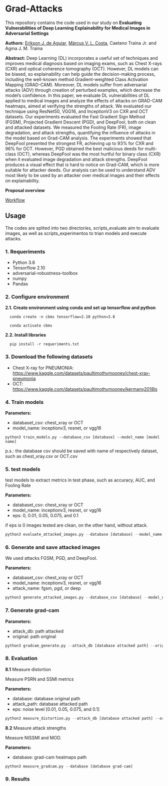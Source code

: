 # Grad-Attacks

This repository contains the code used in our study on **Evaluating Vulnerabilities of Deep Learning Explainability for
Medical Images in Adversarial Settings**

**Authors**: [Erikson J. de Aguiar](https://github.com/eriksonJAguiar), [Márcus V. L. Costa](https://github.com/usmarcv), Caetano Traina Jr. and Agma J. M. Traina

**Abstract:**
Deep Learning (DL) incorporates a useful set of techniques and improves medical diagnosis based on imaging exams, such as Chest X-rays (CXR) and optical coherence tomography (OCT). However, DL models can be biased, so explainability can help guide the decision-making process, including the well-known method Gradient-weighted Class Activation Mapping (GRAD-CAM). Moreover, DL models suffer from adversarial attacks (ADV) through creation of perturbed examples, which decrease the model’s confidence. In this paper, we evaluate DL vulnerabilities of DL applied to medical images and analyze the effects of attacks on GRAD-CAM heatmaps, aimed at verifying the strengths of attack. We evaluated our technique using ResNet50, VGG16, and InceptionV3 on CXR and OCT datasets. Our experiments evaluated the Fast Gradient Sign Method (FGSM), Projected Gradient Descent (PGD), and DeepFool, both on  clean and attacked datasets. We measured the Fooling Rate (FR), image degradation, and attack strengths, quantifying the influence of attacks in the model based on Grad-CAM analysis. The experiments showed that DeepFool presented the strongest FR, achieving up to 93% for CXR and 96% for OCT. However, PGD obtained the best malicious deeds for multi-class (OCT), whereas DeepFool was the most hurtful for binary class (CXR) when it evaluated image degradation and attack strengths. DeepFool produces a visual effect that is hard to notice on Grad-CAM, which is more suitable for attacker deeds. Our analysis can be used to understand ADV most likely to be used by an attacker over medical images and their effects on explainability.

**Proposal overview**

[Workflow](./workflow.png)

## Usage

The codes are splited into two directories, scripts_evaluate aim to evaluate images, as well as scripts_experimentos to trian models and execute attacks.

### 1. Requeriments

- Python 3.8
- Tensorflow 2.10
- adversarial-robustness-toolbox
- numpy
- Pandas

### 2. Configure environment

**2.1. Create environment using conda and set up tensorflow and python** 
```shell
  conda create -n cbms tensorflow=2.10 python=3.8
```
```shell
  conda activate cbms
```

**2.2. Install libraries**

```shell
  pip install -r requeriments.txt
```

### 3. Download the following datasets

- Chest X-ray for PNEUMONIA: https://www.kaggle.com/datasets/paultimothymooney/chest-xray-pneumonia
- OCT: https://www.kaggle.com/datasets/paultimothymooney/kermany2018ls

### 4. Train models

**Parameters:** 
  - databaset_csv: chest_xray or OCT
  - model_name: inceptionv3, resnet, or vgg16

```shell
python3 train_models.py --database_csv [database] --model_name [model name]
```
p.s.: the database csv should be saved with name of respectively dataset, such as chest_xray.csv or OCT.csv

### 5. test models

test models to extract metrics in test phase, such as accuracy, AUC, and Fooling Rate

**Parameters:** 
  - databaset_csv: chest_xray or OCT
  - model_name: inceptionv3, resnet, or vgg16
  - eps: 0, 0.01, 0.05, 0.075, and 0.1
  
if eps is 0 images tested are clean, on the other hand, without attack.

```python
python3 evaluate_attacked_images.py --database [database] --model_name [model name] --eps [noise level]
```

### 6. Generate and save attacked images

We used attacks FGSM, PGD, and DeepFool.

**Parameters:** 
  - databaset_csv: chest_xray or OCT
  - model_name: inceptionv3, resnet, or vgg16
  - attack_name: fgsm, pgd, or deep

```python
python3 generate_attacked_images.py --database_csv [database] --model_name [model name] --attack_name [attack name]
```

### 7. Generate grad-cam

**Parameters:** 
  - attack_db: path attacked
  - original: path original
  
```python
python3 gradcam_generate.py --attack_db [database attacked path] --original [database original path]
```

### 8. Evaluation

**8.1** Measure distortion

Measure PSRN and SSMI metrics

**Parameters:** 
  - database: database original path
  - attack_path: database attacked path
  - eps: noise level [0.01, 0.05, 0.075, and 0.1]
  
```python
python3 measure_distortion.py --attack_db [database attacked path] --original [database original path]
```
**8.2** Measure attack strengths

Measure NISSMI and MOD.

**Parameters:** 
  - database: grad-cam heatmaps path
  
```python
python3 measure_gradcam.py --database [database grad-cam]
```

### 9. Results
